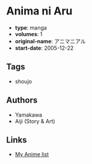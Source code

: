 # Anima ni Aru

-   **type**: manga
-   **volumes**: 1
-   **original-name**: アニマニアル
-   **start-date**: 2005-12-22

## Tags

-   shoujo

## Authors

-   Yamakawa
-   Aiji (Story & Art)

## Links

-   [My Anime list](https://myanimelist.net/manga/28021/Anima_ni_Aru)
